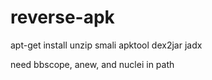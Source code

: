 # reverse-apk

apt-get install unzip smali apktool dex2jar jadx

need bbscope, anew, and nuclei in path
